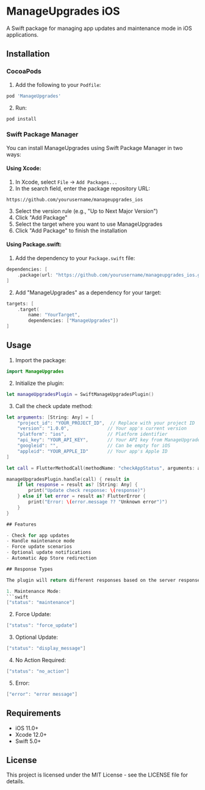 # ManageUpgrades iOS

A Swift package for managing app updates and maintenance mode in iOS applications.

## Installation

### CocoaPods

1. Add the following to your `Podfile`:
```ruby
pod 'ManageUpgrades'
```

2. Run:
```bash
pod install
```

### Swift Package Manager

You can install ManageUpgrades using Swift Package Manager in two ways:

#### Using Xcode:
1. In Xcode, select `File` → `Add Packages...`
2. In the search field, enter the package repository URL:
```
https://github.com/yourusername/manageupgrades_ios
```
3. Select the version rule (e.g., "Up to Next Major Version")
4. Click "Add Package"
5. Select the target where you want to use ManageUpgrades
6. Click "Add Package" to finish the installation

#### Using Package.swift:
1. Add the dependency to your `Package.swift` file:
```swift
dependencies: [
    .package(url: "https://github.com/yourusername/manageupgrades_ios.git", from: "1.0.0")
]
```

2. Add "ManageUpgrades" as a dependency for your target:
```swift
targets: [
    .target(
        name: "YourTarget",
        dependencies: ["ManageUpgrades"])
]
```

## Usage

1. Import the package:
```swift
import ManageUpgrades
```

2. Initialize the plugin:
```swift
let manageUpgradesPlugin = SwiftManageUpgradesPlugin()
```

3. Call the check update method:
```swift
let arguments: [String: Any] = [
    "project_id": "YOUR_PROJECT_ID",  // Replace with your project ID
    "version": "1.0.0",              // Your app's current version
    "platform": "ios",               // Platform identifier
    "api_key": "YOUR_API_KEY",       // Your API key from ManageUpgrades
    "googleid": "",                  // Can be empty for iOS
    "appleid": "YOUR_APPLE_ID"       // Your app's Apple ID
]

let call = FlutterMethodCall(methodName: "checkAppStatus", arguments: arguments)

manageUpgradesPlugin.handle(call) { result in
    if let response = result as? [String: Any] {
        print("Update check response: \(response)")
    } else if let error = result as? FlutterError {
        print("Error: \(error.message ?? "Unknown error")")
    }
}

## Features

- Check for app updates
- Handle maintenance mode
- Force update scenarios
- Optional update notifications
- Automatic App Store redirection

## Response Types

The plugin will return different responses based on the server response:

1. Maintenance Mode:
```swift
["status": "maintenance"]
```

2. Force Update:
```swift
["status": "force_update"]
```

3. Optional Update:
```swift
["status": "display_message"]
```

4. No Action Required:
```swift
["status": "no_action"]
```

5. Error:
```swift
["error": "error message"]
```

## Requirements

- iOS 11.0+
- Xcode 12.0+
- Swift 5.0+

## License

This project is licensed under the MIT License - see the LICENSE file for details.
